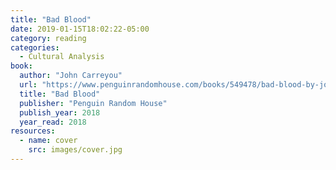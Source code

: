```yaml
---
title: "Bad Blood"
date: 2019-01-15T18:02:22-05:00
category: reading
categories:
  - Cultural Analysis
book:
  author: "John Carreyou"
  url: "https://www.penguinrandomhouse.com/books/549478/bad-blood-by-john-carreyrou/9781524731656/"
  title: "Bad Blood"
  publisher: "Penguin Random House"
  publish_year: 2018
  year_read: 2018
resources:
  - name: cover
    src: images/cover.jpg
---
```


